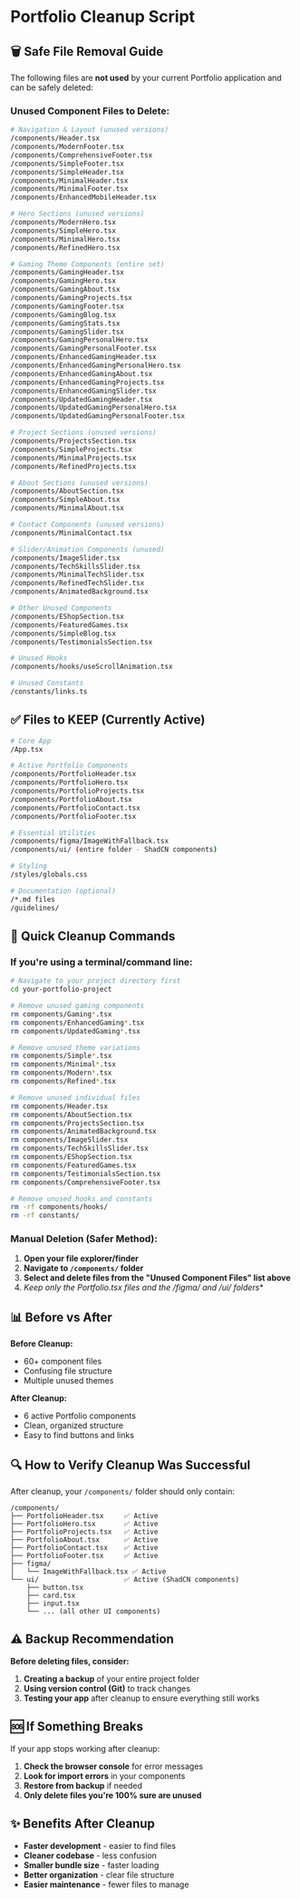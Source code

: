 # Portfolio Cleanup Script

## 🗑️ Safe File Removal Guide

The following files are **not used** by your current Portfolio application and can be safely deleted:

### Unused Component Files to Delete:

```bash
# Navigation & Layout (unused versions)
/components/Header.tsx
/components/ModernFooter.tsx
/components/ComprehensiveFooter.tsx
/components/SimpleFooter.tsx
/components/SimpleHeader.tsx
/components/MinimalHeader.tsx
/components/MinimalFooter.tsx
/components/EnhancedMobileHeader.tsx

# Hero Sections (unused versions)
/components/ModernHero.tsx
/components/SimpleHero.tsx
/components/MinimalHero.tsx
/components/RefinedHero.tsx

# Gaming Theme Components (entire set)
/components/GamingHeader.tsx
/components/GamingHero.tsx
/components/GamingAbout.tsx
/components/GamingProjects.tsx
/components/GamingFooter.tsx
/components/GamingBlog.tsx
/components/GamingStats.tsx
/components/GamingSlider.tsx
/components/GamingPersonalHero.tsx
/components/GamingPersonalFooter.tsx
/components/EnhancedGamingHeader.tsx
/components/EnhancedGamingPersonalHero.tsx
/components/EnhancedGamingAbout.tsx
/components/EnhancedGamingProjects.tsx
/components/EnhancedGamingSlider.tsx
/components/UpdatedGamingHeader.tsx
/components/UpdatedGamingPersonalHero.tsx
/components/UpdatedGamingPersonalFooter.tsx

# Project Sections (unused versions)
/components/ProjectsSection.tsx
/components/SimpleProjects.tsx
/components/MinimalProjects.tsx
/components/RefinedProjects.tsx

# About Sections (unused versions)
/components/AboutSection.tsx
/components/SimpleAbout.tsx
/components/MinimalAbout.tsx

# Contact Components (unused versions)
/components/MinimalContact.tsx

# Slider/Animation Components (unused)
/components/ImageSlider.tsx
/components/TechSkillsSlider.tsx
/components/MinimalTechSlider.tsx
/components/RefinedTechSlider.tsx
/components/AnimatedBackground.tsx

# Other Unused Components
/components/EShopSection.tsx
/components/FeaturedGames.tsx
/components/SimpleBlog.tsx
/components/TestimonialsSection.tsx

# Unused Hooks
/components/hooks/useScrollAnimation.tsx

# Unused Constants
/constants/links.ts
```

## ✅ Files to KEEP (Currently Active)

```bash
# Core App
/App.tsx

# Active Portfolio Components
/components/PortfolioHeader.tsx
/components/PortfolioHero.tsx
/components/PortfolioProjects.tsx
/components/PortfolioAbout.tsx
/components/PortfolioContact.tsx
/components/PortfolioFooter.tsx

# Essential Utilities
/components/figma/ImageWithFallback.tsx
/components/ui/ (entire folder - ShadCN components)

# Styling
/styles/globals.css

# Documentation (optional)
/*.md files
/guidelines/
```

## 🚀 Quick Cleanup Commands

### If you're using a terminal/command line:

```bash
# Navigate to your project directory first
cd your-portfolio-project

# Remove unused gaming components
rm components/Gaming*.tsx
rm components/EnhancedGaming*.tsx
rm components/UpdatedGaming*.tsx

# Remove unused theme variations  
rm components/Simple*.tsx
rm components/Minimal*.tsx
rm components/Modern*.tsx
rm components/Refined*.tsx

# Remove unused individual files
rm components/Header.tsx
rm components/AboutSection.tsx
rm components/ProjectsSection.tsx
rm components/AnimatedBackground.tsx
rm components/ImageSlider.tsx
rm components/TechSkillsSlider.tsx
rm components/EShopSection.tsx
rm components/FeaturedGames.tsx
rm components/TestimonialsSection.tsx
rm components/ComprehensiveFooter.tsx

# Remove unused hooks and constants
rm -rf components/hooks/
rm -rf constants/
```

### Manual Deletion (Safer Method):

1. **Open your file explorer/finder**
2. **Navigate to `/components/` folder**
3. **Select and delete files from the "Unused Component Files" list above**
4. **Keep only the Portfolio*.tsx files and the /figma/ and /ui/ folders**

## 📊 Before vs After

**Before Cleanup:**
- 60+ component files
- Confusing file structure
- Multiple unused themes

**After Cleanup:**
- 6 active Portfolio components
- Clean, organized structure
- Easy to find buttons and links

## 🔍 How to Verify Cleanup Was Successful

After cleanup, your `/components/` folder should only contain:

```
/components/
├── PortfolioHeader.tsx     ✅ Active
├── PortfolioHero.tsx       ✅ Active  
├── PortfolioProjects.tsx   ✅ Active
├── PortfolioAbout.tsx      ✅ Active
├── PortfolioContact.tsx    ✅ Active
├── PortfolioFooter.tsx     ✅ Active
├── figma/
│   └── ImageWithFallback.tsx ✅ Active
└── ui/                     ✅ Active (ShadCN components)
    ├── button.tsx
    ├── card.tsx
    ├── input.tsx
    └── ... (all other UI components)
```

## ⚠️ Backup Recommendation

**Before deleting files, consider:**
1. **Creating a backup** of your entire project folder
2. **Using version control (Git)** to track changes
3. **Testing your app** after cleanup to ensure everything still works

## 🆘 If Something Breaks

If your app stops working after cleanup:
1. **Check the browser console** for error messages
2. **Look for import errors** in your components
3. **Restore from backup** if needed
4. **Only delete files you're 100% sure are unused**

## ✨ Benefits After Cleanup

- **Faster development** - easier to find files
- **Cleaner codebase** - less confusion
- **Smaller bundle size** - faster loading
- **Better organization** - clear file structure
- **Easier maintenance** - fewer files to manage